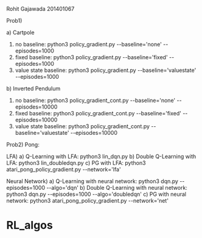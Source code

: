 Rohit Gajawada
201401067

Prob1)

a) Cartpole
1) no baseline: python3 policy_gradient.py --baseline='none' --episodes=1000
2) fixed baseline: python3 policy_gradient.py --baseline='fixed' --episodes=1000
3) value state baseline: python3 policy_gradient.py --baseline='valuestate' --episodes=1000

b) Inverted Pendulum
1) no baseline: python3 policy_gradient_cont.py --baseline='none' --episodes=10000
2) fixed baseline: python3 policy_gradient_cont.py --baseline='fixed' --episodes=10000
3) value state baseline: python3 policy_gradient_cont.py --baseline='valuestate' --episodes=10000


Prob2)
Pong:

LFA)
a) Q-Learning with LFA: python3 lin_dqn.py
b) Double Q-Learning with LFA: python3 lin_doubledqn.py
c) PG with LFA: python3 atari_pong_policy_gradient.py --network='lfa'

Neural Network)
a) Q-Learning with neural network: python3 dqn.py --episodes=1000 --algo='dqn'
b) Double Q-Learning with neural network: python3 dqn.py --episodes=1000 --algo='doubledqn'
c) PG with neural network: python3 atari_pong_policy_gradient.py --network='net'
# RL_algos
